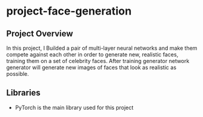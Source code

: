# project-face-generation
## Project Overview
In this project, I Builded a pair of multi-layer neural networks and make them compete against each other in order to generate new, realistic faces, training them on a set of celebrity faces. After training generator network generator will generate new images of faces that look as realistic as possible.
## Libraries
- PyTorch is the main library used for this project
